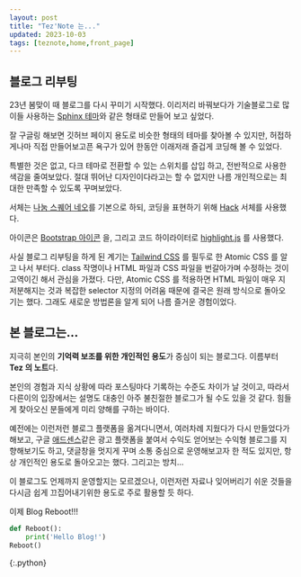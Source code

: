 ```yaml
---
layout: post
title: "Tez'Note 는..."
updated: 2023-10-03
tags: [teznote,home,front_page]
---
```


## 블로그 리부팅

23년 봄맞이 때 블로그를 다시 꾸미기 시작했다. 이리저리 바꿔보다가 기술블로그로 많이들 사용하는 [Sphinx 테마](https://sphinx-themes.org/)와 같은 형태로 만들어 보고 싶었다.

잘 구글링 해보면 깃허브 페이지 용도로 비슷한 형태의 테마를 찾아볼 수 있지만, 허접하게나마 직접 만들어보고픈 욕구가 있어 한동안 이래저래 즐겁게 코딩해 볼 수 있었다.

특별한 것은 없고, 다크 테마로 전환할 수 있는 스위치를 삽입 하고, 전반적으로 사용한 색감을 줄여보았다. 절대 뛰어난 디자인이다라고는 할 수 없지만 나름 개인적으로는 최대한 만족할 수 있도록 꾸며보았다.

서체는 [나눔 스퀘어 네오](https://campaign.naver.com/nanumsquare_neo/#introduce)를 기본으로 하되, 코딩을 표현하기 위해 [Hack](https://sourcefoundry.org/hack/) 서체를 사용했다.

아이콘은 [Bootstrap 아이콘](https://icons.getbootstrap.com/) 을, 그리고 코드 하이라이터로 [highlight.js](https://highlightjs.org/) 를 사용했다.

사실 블로그 리부팅을 하게 된 계기는 [Tailwind CSS](https://tailwindcss.com/) 를 필두로 한 Atomic CSS 를 알고 나서 부터다. class 작명이나 HTML 파일과 CSS 파일을 번갈아가며 수정하는 것이 고역이긴 해서 관심을 가졌다. 다만, Atomic CSS 를 적용하면 HTML 파일이 매우 지저분해지는 것과 복잡한 selector 지정의 어려움 때문에 결국은 원래 방식으로 돌아오기는 했다. 그래도 새로운 방법론을 알게 되어 나름 즐거운 경험이었다.

## 본 블로그는...

지극히 본인의 **기억력 보조를 위한 개인적인 용도**가 중심이 되는 블로그다. 이름부터 **Tez 의 노트**다.

본인의 경험과 지식 상황에 따라 포스팅마다 기록하는 수준도 차이가 날 것이고, 따라서 다른이의 입장에서는 설명도 대충인 아주 불친절한 블로그가 될 수도 있을 것 같다. 힘들게 찾아오신 분들에게 미리 양해를 구하는 바이다.

예전에는 이런저런 블로그 플랫폼을 옮겨다니면서, 여러차례 지웠다가 다시 만들었다가 해보고, 구글 [애드센스](https://adsense.google.com/start/)같은 광고 플랫폼을 붙여서 수익도 얻어보는 수익형 블로그를 지향해보기도 하고, 댓글창을 멋지게 꾸며 소통 중심으로 운영해보고자 한 적도 있지만, 항상 개인적인 용도로 돌아오고는 했다. 그리고는 방치...

이 블로그도 언제까지 운영할지는 모르겠으나, 이런저런 자료나 잊어버리기 쉬운 것들을 다시금 쉽게 끄집어내기위한 용도로 주로 활용할 듯 하다.

이제 Blog Reboot!!!

```python
def Reboot():
    print('Hello Blog!')
Reboot()
```
{:.python}